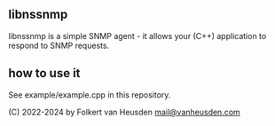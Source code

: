 libnssnmp
---------
libnssnmp is a simple SNMP agent - it allows your (C++) application to respond to SNMP requests.


how to use it
-------------
See example/example.cpp in this repository.



(C) 2022-2024 by Folkert van Heusden <mail@vanheusden.com>

